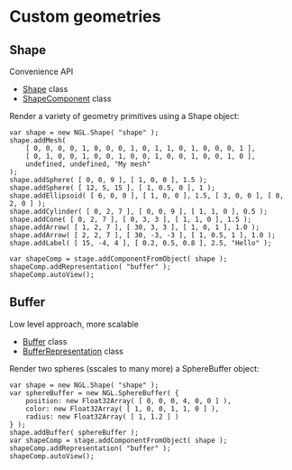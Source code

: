 
# Custom geometries

## Shape

Convenience API
- [Shape](../class/src/geometry/shape.js~Shape.html) class
- [ShapeComponent](../class/src/component/shape-component.js~ShapeComponent.html) class

Render a variety of geometry primitives using a Shape object:
```
var shape = new NGL.Shape( "shape" );
shape.addMesh(
    [ 0, 0, 0, 0, 1, 0, 0, 0, 1, 0, 1, 1, 0, 1, 0, 0, 0, 1 ],
    [ 0, 1, 0, 0, 1, 0, 0, 1, 0, 0, 1, 0, 0, 1, 0, 0, 1, 0 ],
    undefined, undefined, "My mesh"
);
shape.addSphere( [ 0, 0, 9 ], [ 1, 0, 0 ], 1.5 );
shape.addSphere( [ 12, 5, 15 ], [ 1, 0.5, 0 ], 1 );
shape.addEllipsoid( [ 6, 0, 0 ], [ 1, 0, 0 ], 1.5, [ 3, 0, 0 ], [ 0, 2, 0 ] );
shape.addCylinder( [ 0, 2, 7 ], [ 0, 0, 9 ], [ 1, 1, 0 ], 0.5 );
shape.addCone( [ 0, 2, 7 ], [ 0, 3, 3 ], [ 1, 1, 0 ], 1.5 );
shape.addArrow( [ 1, 2, 7 ], [ 30, 3, 3 ], [ 1, 0, 1 ], 1.0 );
shape.addArrow( [ 2, 2, 7 ], [ 30, -3, -3 ], [ 1, 0.5, 1 ], 1.0 );
shape.addLabel( [ 15, -4, 4 ], [ 0.2, 0.5, 0.8 ], 2.5, "Hello" );

var shapeComp = stage.addComponentFromObject( shape );
shapeComp.addRepresentation( "buffer" );
shapeComp.autoView();
```


## Buffer

Low level approach, more scalable
- [Buffer](../class/src/representation/buffer-representation.js~BufferRepresentation.html) class
- [BufferRepresentation](../class/src/representation/buffer-representation.js~BufferRepresentation.html) class

Render two spheres (sscales to many more) a SphereBuffer object:
```
var shape = new NGL.Shape( "shape" );
var sphereBuffer = new NGL.SphereBuffer( {
    position: new Float32Array( [ 0, 0, 0, 4, 0, 0 ] ),
    color: new Float32Array( [ 1, 0, 0, 1, 1, 0 ] ),
    radius: new Float32Array( [ 1, 1.2 ] )
} );
shape.addBuffer( sphereBuffer );
var shapeComp = stage.addComponentFromObject( shape );
shapeComp.addRepresentation( "buffer" );
shapeComp.autoView();
```